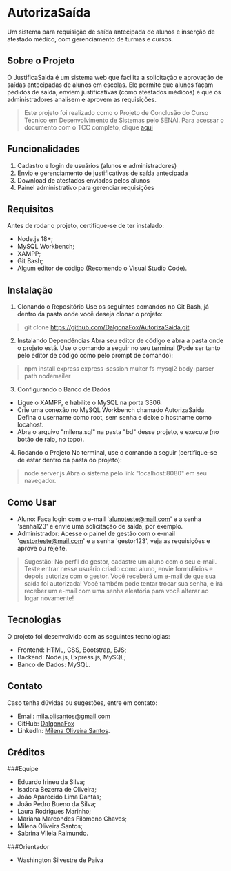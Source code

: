 # AutorizaSaída
Um sistema para requisição de saída antecipada de alunos e inserção de atestado médico, com gerenciamento de turmas e cursos.

## Sobre o Projeto
O JustificaSaida é um sistema web que facilita a solicitação e aprovação de saídas antecipadas de alunos em escolas. Ele permite que alunos façam pedidos de saída, enviem justificativas (como atestados médicos) e que os administradores analisem e aprovem as requisições.
> Este projeto foi realizado como o Projeto de Conclusão do Curso Técnico em Desenvolvimento de Sistemas pelo SENAI. Para acessar o documento com o TCC completo, clique [aqui](https://autoriza.onrender.com/membros)

## Funcionalidades
1. Cadastro e login de usuários (alunos e administradores)
2. Envio e gerenciamento de justificativas de saída antecipada
3. Download de atestados enviados pelos alunos
4. Painel administrativo para gerenciar requisições

## Requisitos
Antes de rodar o projeto, certifique-se de ter instalado:
- Node.js 18+;
- MySQL Workbench;
- XAMPP;
- Git Bash;
- Algum editor de código (Recomendo o Visual Studio Code).

## Instalação

1. Clonando o Repositório
Use os seguintes comandos no Git Bash, já dentro da pasta onde você deseja clonar o projeto:
> git clone https://github.com/DalgonaFox/AutorizaSaida.git

2. Instalando Dependências
Abra seu editor de código e abra a pasta onde o projeto está.
Use o comando a seguir no seu terminal (Pode ser tanto pelo editor de código como pelo prompt de comando):
> npm install express express-session multer fs mysql2 body-parser path nodemailer

3. Configurando o Banco de Dados
- Ligue o XAMPP, e habilite o MySQL na porta 3306.
- Crie uma conexão no MySQL Workbench chamado AutorizaSaida. Defina o username como root, sem senha e deixe o hostname como locahost.
- Abra o arquivo "milena.sql" na pasta "bd" desse projeto, e execute (no botão de raio, no topo).

4. Rodando o Projeto
No terminal, use o comando a seguir (certifique-se de estar dentro da pasta do projeto):
> node server.js
Abra o sistema pelo link "localhost:8080" em seu navegador.

## Como Usar
- Aluno: Faça login com o e-mail 'alunoteste@mail.com' e a senha 'senha123' e envie uma solicitação de saída, por exemplo.
- Administrador: Acesse o painel de gestão com o e-mail 'gestorteste@mail.com' e a senha 'gestor123', veja as requisições e aprove ou rejeite.
> Sugestão: No perfil do gestor, cadastre um aluno com o seu e-mail. Teste entrar nesse usuário criado como aluno, envie formulários e depois autorize com o gestor. Você receberá um e-mail de que sua saída foi autorizada! Você também pode tentar trocar sua senha, e irá receber um e-mail com uma senha aleatória para você alterar ao logar novamente!

## Tecnologias
O projeto foi desenvolvido com as seguintes tecnologias:
- Frontend: HTML, CSS, Bootstrap, EJS;
- Backend: Node.js, Express.js, MySQL;
- Banco de Dados: MySQL.

## Contato
Caso tenha dúvidas ou sugestões, entre em contato:
- Email: mila.olisantos@gmail.com
- GitHub: [DalgonaFox](https://github.com/DalgonaFox)
- LinkedIn: [Milena Oliveira Santos](https://www.linkedin.com/in/milena-oliveira-santos-432611278/).

## Créditos
###Equipe
- Eduardo Irineu da Silva;
- Isadora Bezerra de Oliveira;
- João Aparecido Lima Dantas;
- João Pedro Bueno da Silva;
- Laura Rodrigues Marinho;
- Mariana Marcondes Filomeno Chaves;
- Milena Oliveira Santos;
- Sabrina Vilela Raimundo.

###Orientador
- Washington Silvestre de Paiva